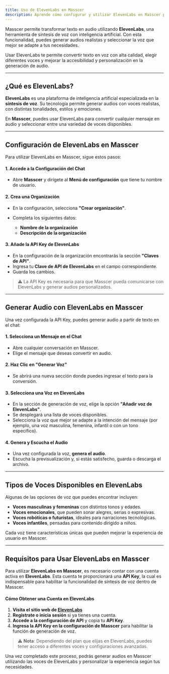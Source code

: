 ```yaml
---
title: Uso de ElevenLabs en Masscer
description: Aprende cómo configurar y utilizar ElevenLabs en Masscer para generar audios con voces sintéticas personalizadas mediante inteligencia artificial.
---
```


Masscer permite transformar texto en audio utilizando **ElevenLabs**, una herramienta de síntesis de voz con inteligencia artificial. Con esta funcionalidad, puedes generar audios realistas y seleccionar la voz que mejor se adapte a tus necesidades.

Usar ElevenLabs te permite convertir texto en voz con alta calidad, elegir diferentes voces y mejorar la accesibilidad y personalización en la generación de audio.

---

## ¿Qué es ElevenLabs?

**ElevenLabs** es una plataforma de inteligencia artificial especializada en la **síntesis de voz**. Su tecnología permite generar audios con voces realistas, con distintas tonalidades, estilos y emociones.

En **Masscer**, puedes usar ElevenLabs para convertir cualquier mensaje en audio y seleccionar entre una variedad de voces disponibles.

---

## Configuración de ElevenLabs en Masscer

Para utilizar ElevenLabs en Masscer, sigue estos pasos:

#### 1️. **Accede a la Configuración del Chat**
- Abre **Masscer** y dirígete al **Menú de configuración** que tiene tu nombre de usuario.  

#### 2. **Crea una Organización**
- En la configuración, selecciona **"Crear organización"**.  
- Completa los siguientes datos:

  - **Nombre de la organización**  
  - **Descripción de la organización**  

#### 3️. **Añade la API Key de ElevenLabs**
- En la configuración de la organización encontrarás la sección **"Claves de API"**.  
- Ingresa tu **Clave de API de ElevenLabs** en el campo correspondiente.  
- Guarda los cambios.

> ⚠️ La API Key es necesaria para que Masscer pueda comunicarse con ElevenLabs y generar audios personalizados.

---

## Generar Audio con ElevenLabs en Masscer

Una vez configurada la API Key, puedes generar audio a partir de texto en el chat:

#### 1️. **Selecciona un Mensaje en el Chat**
- Abre cualquier conversación en Masscer.  
- Elige el mensaje que deseas convertir en audio.  

#### 2️. **Haz Clic en "Generar Voz"**
- Se abrirá una nueva sección donde puedes ingresar el texto para la conversión.  

#### 3️. **Selecciona una Voz en ElevenLabs**
- En la sección de generación de voz, elige la opción **"Añadir voz de ElevenLabs"**.  
- Se desplegará una lista de voces disponibles.  
- Selecciona la voz que mejor se adapte a la intención del mensaje (por ejemplo, una voz masculina, femenina, infantil o con un tono específico).  

#### 4. **Genera y Escucha el Audio**
- Una vez configurada la voz, **genera el audio**.  
- Escucha la previsualización y, si estás satisfecho, guarda o descarga el archivo.

---

## Tipos de Voces Disponibles en ElevenLabs

Algunas de las opciones de voz que puedes encontrar incluyen:

- **Voces masculinas y femeninas** con distintos tonos y edades.  
- **Voces emocionales**, que pueden sonar alegres, serias o expresivas.  
- **Voces robóticas o futuristas**, ideales para narraciones tecnológicas.  
- **Voces infantiles**, pensadas para contenido dirigido a niños.  

Cada voz tiene características únicas que pueden mejorar la experiencia de usuario en Masscer.

---

## Requisitos para Usar ElevenLabs en Masscer

Para utilizar **ElevenLabs en Masscer**, es necesario contar con una cuenta activa en **ElevenLabs**. Esta cuenta te proporcionará una **API Key**, la cual es indispensable para habilitar la funcionalidad de síntesis de voz dentro de Masscer.

#### **Cómo Obtener una Cuenta en ElevenLabs**
1. **Visita el sitio web de <a href="https://elevenlabs.io/" target="_blank">ElevenLabs</a>**
2. **Regístrate o inicia sesión** si ya tienes una cuenta.  
3. **Accede a la configuración de API** y copia tu **API Key**.  
4. **Ingresa la API Key en la configuración de Masscer** para habilitar la función de generación de voz.  

> ⚠️ **Nota**: Dependiendo del plan que elijas en ElevenLabs, puedes tener acceso a diferentes voces y configuraciones avanzadas.

Una vez completado este proceso, podrás generar audios en Masscer utilizando las voces de ElevenLabs y personalizar la experiencia según tus necesidades.